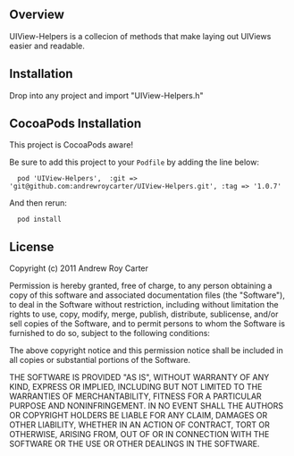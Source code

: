Overview
--------
UIView-Helpers is a collecion of methods that make laying out UIViews easier and readable.

Installation
------------
Drop into any project and import "UIView-Helpers.h"


CocoaPods Installation
------------
This project is CocoaPods aware!

Be sure to add this project to your `Podfile` by adding the line below:

```
  pod 'UIView-Helpers',  :git => 'git@github.com:andrewroycarter/UIView-Helpers.git', :tag => '1.0.7'
```
And then rerun:

```
  pod install
```

License
-------
Copyright (c) 2011 Andrew Roy Carter

Permission is hereby granted, free of charge, to any person obtaining a copy of this software and associated documentation files (the "Software"), to deal in the Software without restriction, including without limitation the rights to use, copy, modify, merge, publish, distribute, sublicense, and/or sell copies of the Software, and to permit persons to whom the Software is furnished to do so, subject to the following conditions:

The above copyright notice and this permission notice shall be included in all copies or substantial portions of the Software.

THE SOFTWARE IS PROVIDED "AS IS", WITHOUT WARRANTY OF ANY KIND, EXPRESS OR IMPLIED, INCLUDING BUT NOT LIMITED TO THE WARRANTIES OF MERCHANTABILITY, FITNESS FOR A PARTICULAR PURPOSE AND NONINFRINGEMENT. IN NO EVENT SHALL THE AUTHORS OR COPYRIGHT HOLDERS BE LIABLE FOR ANY CLAIM, DAMAGES OR OTHER LIABILITY, WHETHER IN AN ACTION OF CONTRACT, TORT OR OTHERWISE, ARISING FROM, OUT OF OR IN CONNECTION WITH THE SOFTWARE OR THE USE OR OTHER DEALINGS IN THE SOFTWARE.
